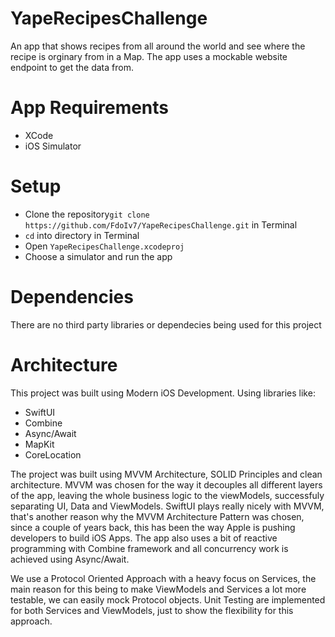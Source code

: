 # YapeRecipesChallenge

An app that shows recipes from all around the world and see where the recipe is orginary from in a Map. The app uses a mockable website endpoint to get the data from.

# App Requirements

- XCode
- iOS Simulator

# Setup

- Clone the repository`git clone https://github.com/FdoIv7/YapeRecipesChallenge.git` in Terminal
- `cd` into directory in Terminal
- Open `YapeRecipesChallenge.xcodeproj`
- Choose a simulator and run the app

# Dependencies

There are no third party libraries or dependecies being used for this project

# Architecture 

This project was built using Modern iOS Development. Using libraries like:

- SwiftUI
- Combine
- Async/Await
- MapKit
- CoreLocation

The project was built using MVVM Architecture, SOLID Principles and clean architecture. MVVM was chosen for the way it decouples all different layers of the app, leaving the whole business logic to the viewModels, successfuly separating UI, Data and ViewModels. SwiftUI plays really nicely with MVVM, that's another reason why the MVVM Architecture Pattern was chosen, since a couple of years back, this has been the way Apple is pushing developers to build iOS Apps. The app also uses a bit of reactive programming with Combine framework and all concurrency work is achieved using Async/Await.

We use a Protocol Oriented Approach with a heavy focus on Services, the main reason for this being to make ViewModels and Services a lot more testable, we can easily mock Protocol objects. Unit Testing are implemented for both Services and ViewModels, just to show the flexibility for this approach.
